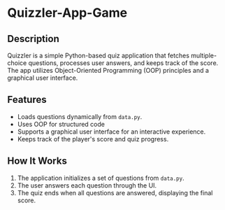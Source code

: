 # Quizzler-App-Game

## Description
Quizzler is a simple Python-based quiz application that fetches multiple-choice questions, processes user answers, and keeps track of the score. The app utilizes Object-Oriented Programming (OOP) principles and a graphical user interface.

## Features
- Loads questions dynamically from `data.py`.
- Uses OOP for structured code 
- Supports a graphical user interface for an interactive experience.
- Keeps track of the player's score and quiz progress.

## How It Works
1. The application initializes a set of questions from `data.py`.
2. The user answers each question through the UI.
3. The quiz ends when all questions are answered, displaying the final score.


